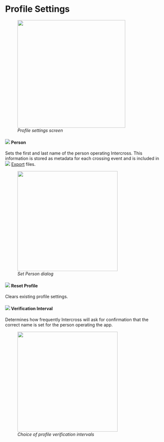<link rel="stylesheet" type="text/css" href="_styles/styles.css">

# Profile Settings

<figure class="image">
    <img class="screenshot" src="_static/images/settings/profile_settings.png" width="350px">
    <figcaption><i>Profile settings screen</i></figcaption>
</figure>

#### <img class="icon" src="_static/icons/account.png"> Person

Sets the first and last name of the person operating Intercross.
This information is stored as metadata for each crossing event and is included in  <img class="icon" src="_static/icons/content-save.png"> [Export](export.md#export-format) files.

<figure class="image">
  <img class="screenshot" src="_static/images/settings/profile_set_person.png" width="325px"> 
  <figcaption class="screenshot-caption"><i>Set Person dialog</i></figcaption> 
</figure>

#### <img class="icon" src="_static/icons/delete.png"> Reset Profile

Clears existing profile settings.

#### <img class="icon" src="_static/icons/hours-24.png"> Verification Interval

Determines how frequently Intercross will ask for confirmation that the correct name is set for the person operating the app.

<figure class="image">
    <img class="screenshot" src="_static/images/settings/profile_verification_interval.png" width="325px"> 
    <figcaption class="screenshot-caption"><i>Choice of profile verification intervals</i></figcaption> 
</figure>